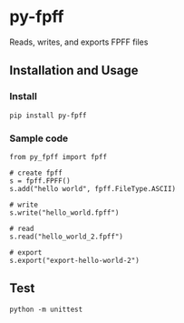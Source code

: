 # py-fpff

Reads, writes, and exports FPFF files

## Installation and Usage

### Install
```
pip install py-fpff
```

### Sample code
```
from py_fpff import fpff

# create fpff
s = fpff.FPFF()
s.add("hello world", fpff.FileType.ASCII)

# write
s.write("hello_world.fpff")

# read
s.read("hello_world_2.fpff")

# export
s.export("export-hello-world-2")
```

## Test

```
python -m unittest
```